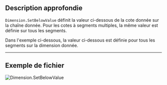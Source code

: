 ## Description approfondie
`Dimension.SetBelowValue` définit la valeur ci-dessous de la cote donnée sur la chaîne donnée. Pour les cotes à segments multiples, la même valeur est définie sur tous les segments.

Dans l'exemple ci-dessous, la valeur ci-dessous est définie pour tous les segments sur la dimension donnée.
___
## Exemple de fichier

![Dimension.SetBelowValue](./Revit.Elements.Dimension.SetBelowValue_img.jpg)
